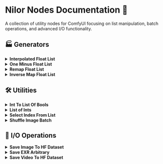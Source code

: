 # Nilor Nodes Documentation 👺

A collection of utility nodes for ComfyUI focusing on list manipulation, batch operations, and advanced I/O functionality.

## 🏭 Generators

<details>
<summary><b>Interpolated Float List</b></summary>

Generates a list of interpolated float values based on sections.

| Input | Type | Description |
|-------|------|-------------|
| number_of_floats | INT | Total number of float values to generate |
| number_of_sections | INT | Number of sections to divide into |
| section_number | INT | Current section being processed |
| interpolation_type | ["slinear", "quadratic", "cubic"] | Type of interpolation |

| Output | Type | Description |
|--------|------|-------------|
| floats | FLOAT | List of interpolated float values |

**Notes**: Creates smooth transitions between values using scipy's interpolation.
</details>

<details>
<summary><b>One Minus Float List</b></summary>

Creates an inverted list of float values (1 - x).

| Input | Type | Description |
|-------|------|-------------|
| list_of_floats | FLOAT | Input float list |

| Output | Type | Description |
|--------|------|-------------|
| floats | FLOAT | Inverted float values |

**Notes**: Simple inversion operation, useful for creating complementary values.
</details>

<details>
<summary><b>Remap Float List</b></summary>

Remaps a list of float values from one range to another.

| Input | Type | Description |
|-------|------|-------------|
| list_of_floats | FLOAT | Input float list |
| min_input | FLOAT | Minimum input value (default: 0.0) |
| max_input | FLOAT | Maximum input value (default: 1.0) |
| min_output | FLOAT | Minimum output value (default: 0.0) |
| max_output | FLOAT | Maximum output value (default: 1.0) |

| Output | Type | Description |
|--------|------|-------------|
| remapped_floats | FLOAT | Remapped float values |

**Notes**: Useful for scaling values between different ranges while preserving relationships.
</details>

<details>
<summary><b>Inverse Map Float List</b></summary>

Creates a mirror mapping of float values around their midpoint.

| Input | Type | Description |
|-------|------|-------------|
| list_of_floats | FLOAT | Input float list |

| Output | Type | Description |
|--------|------|-------------|
| floats | FLOAT | Inverse mapped values |

**Notes**: Automatically determines min/max from input list.
</details>

## 🛠️ Utilities

<details>
<summary><b>Int To List Of Bools</b></summary>

Converts an integer into a list of boolean values.

| Input | Type | Description |
|-------|------|-------------|
| number_of_images | INT | Number to convert |

| Output | Type | Description |
|--------|------|-------------|
| booleans | BOOLEAN | List of boolean values |

**Notes**: Creates a list where first N values are True, rest are False.
</details>

<details>
<summary><b>List of Ints</b></summary>

Generates a sequential or shuffled list of integers.

| Input | Type | Description |
|-------|------|-------------|
| min | INT | Starting integer (default: 0) |
| max | INT | Ending integer (default: 9) |
| shuffle | BOOLEAN | Whether to randomize order |

| Output | Type | Description |
|--------|------|-------------|
| ints | INT | List of integers |

**Notes**: Output is always a list, even for single values.
</details>

<details>
<summary><b>Select Index From List</b></summary>

Extracts a single item from a list at the specified index.

| Input | Type | Description |
|-------|------|-------------|
| list_of_any | any | Input list of any type |
| index | INT | Index to select (default: 0) |

| Output | Type | Description |
|--------|------|-------------|
| any | any | Selected item |

**Notes**: Uses custom AnyType to accept any input type. Handles tensor unpacking automatically.
</details>

<details>
<summary><b>Shuffle Image Batch</b></summary>

Randomly reorders images in a batch.

| Input | Type | Description |
|-------|------|-------------|
| images | IMAGE | Batch of images |
| seed | INT | Random seed for shuffling |

| Output | Type | Description |
|--------|------|-------------|
| images | IMAGE | Shuffled image batch |

**Notes**: Maintains batch dimensions while randomizing order.
</details>

## 💾 I/O Operations

<details>
<summary><b>Save Image To HF Dataset</b></summary>

Uploads images to a HuggingFace dataset.

| Input | Type | Description |
|-------|------|-------------|
| image | IMAGE | Image to upload |
| repository_id | STRING | HuggingFace dataset repository |
| hf_auth_token | STRING | HuggingFace authentication token |
| filename_prefix | STRING | Prefix for saved files |

**Notes**: Requires HuggingFace authentication token and repository access.
</details>

<details>
<summary><b>Save EXR Arbitrary</b></summary>

Saves multi-channel data as an OpenEXR file.

| Input | Type | Description |
|-------|------|-------------|
| channels | any | List of tensor channels |
| filename_prefix | STRING | Output filename prefix |

**Notes**: Supports arbitrary number of channels. Each channel must have same dimensions.
</details>

<details>
<summary><b>Save Video To HF Dataset</b></summary>

Uploads video files to a HuggingFace dataset.

| Input | Type | Description |
|-------|------|-------------|
| filenames | VHS_FILENAMES | List of video files |
| repository_id | STRING | HuggingFace dataset repository |
| hf_auth_token | STRING | HuggingFace authentication token |
| filename_prefix | STRING | Prefix for saved files |

**Notes**: Handles batch upload of multiple video files.
</details>